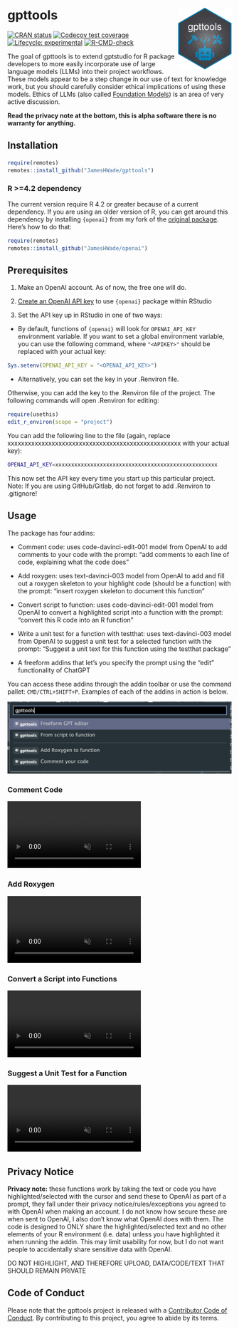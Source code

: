 
<!-- README.md is generated from README.Rmd. Please edit that file -->

# gpttools <a href="https://jameshwade.github.io/gpttools/"><img src="man/figures/logo.png" align="right" height="139"/></a>

<!-- badges: start -->

[![CRAN
status](https://www.r-pkg.org/badges/version/gpttools)](https://CRAN.R-project.org/package=gpttools)
[![Codecov test
coverage](https://codecov.io/gh/JamesHWade/gpttools/branch/main/graph/badge.svg)](https://app.codecov.io/gh/JamesHWade/gpttools?branch=main)
[![Lifecycle:
experimental](https://img.shields.io/badge/lifecycle-experimental-orange.svg)](https://lifecycle.r-lib.org/articles/stages.html#experimental)
[![R-CMD-check](https://github.com/JamesHWade/gpttools/actions/workflows/R-CMD-check.yaml/badge.svg)](https://github.com/JamesHWade/gpttools/actions/workflows/R-CMD-check.yaml)

<!-- badges: end -->

The goal of gpttools is to extend gptstudio for R package developers to
more easily incorporate use of large language models (LLMs) into their
project workflows. These models appear to be a step change in our use of
text for knowledge work, but you should carefully consider ethical
implications of using these models. Ethics of LLMs (also called
[Foundation Models](https://arxiv.org/abs/2108.07258)) is an area of
very active discussion.

**Read the privacy note at the bottom, this is alpha software there is
no warranty for anything.**

## Installation

``` r
require(remotes)
remotes::install_github("JamesHWade/gpttools")
```

### R \>=4.2 dependency

The current version require R 4.2 or greater because of a current
dependency. If you are using an older version of R, you can get around
this dependency by installing `{openai}` from my fork of the [original
package](https://github.com/irudnyts/openai). Here’s how to do that:

``` r
require(remotes)
remotes::install_github("JamesHWade/openai")
```

## Prerequisites

1.  Make an OpenAI account. As of now, the free one will do.

2.  [Create an OpenAI API key](https://beta.openai.com/account/api-keys)
    to use `{openai}` package within RStudio

3.  Set the API key up in RStudio in one of two ways:

- By default, functions of `{openai}` will look for `OPENAI_API_KEY`
  environment variable. If you want to set a global environment
  variable, you can use the following command, where `"<APIKEY>"` should
  be replaced with your actual key:

``` r
Sys.setenv(OPENAI_API_KEY = "<OPENAI_API_KEY>")
```

- Alternatively, you can set the key in your .Renviron file.

Otherwise, you can add the key to the .Renviron file of the project. The
following commands will open .Renviron for editing:

``` r
require(usethis)
edit_r_environ(scope = "project")
```

You can add the following line to the file (again, replace
xxxxxxxxxxxxxxxxxxxxxxxxxxxxxxxxxxxxxxxxxxxxxxxxxxx with your actual
key):

``` bash
OPENAI_API_KEY=xxxxxxxxxxxxxxxxxxxxxxxxxxxxxxxxxxxxxxxxxxxxxxxxxxx
```

This now set the API key every time you start up this particular
project. Note: If you are using GitHub/Gitlab, do not forget to add
.Renviron to .gitignore!

## Usage

The package has four addins:

- Comment code: uses code-davinci-edit-001 model from OpenAI to add
  comments to your code with the prompt: “add comments to each line of
  code, explaining what the code does”

- Add roxygen: uses text-davinci-003 model from OpenAI to add and fill
  out a roxygen skeleton to your highlight code (should be a function)
  with the prompt: “insert roxygen skeleton to document this function”

- Convert script to function: uses code-davinci-edit-001 model from
  OpenAI to convert a highlighted script into a function with the
  prompt: “convert this R code into an R function”

- Write a unit test for a function with testthat: uses text-davinci-003
  model from OpenAI to suggest a unit test for a selected function with
  the prompt: “Suggest a unit text for this function using the testthat
  package”

- A freeform addins that let’s you specify the prompt using the “edit”
  functionality of ChatGPT

You can access these addins through the addin toolbar or use the command
pallet: `CMD/CTRL+SHIFT+P`. Examples of each of the addins in action is
below.

![](man/figures/image-1429395462.png)

### Comment Code

<video src="https://user-images.githubusercontent.com/6314313/209890944-3d6a00fa-2d8c-4df7-8a11-f5a5ec3a1391.mov" data-canonical-src="https://user-images.githubusercontent.com/6314313/209890944-3d6a00fa-2d8c-4df7-8a11-f5a5ec3a1391.mov" controls="controls" muted="muted" class="d-block rounded-bottom-2 width-fit" style="max-height:640px;">
</video>

### Add Roxygen

<video src="https://user-images.githubusercontent.com/6314313/209890939-ebd7afea-7d68-40b4-b482-b3fe51485ab1.mov" data-canonical-src="https://user-images.githubusercontent.com/6314313/209890939-ebd7afea-7d68-40b4-b482-b3fe51485ab1.mov" controls="controls" muted="muted" class="d-block rounded-bottom-2 width-fit" style="max-height:640px;">
</video>

### Convert a Script into Functions

<video src="https://user-images.githubusercontent.com/6314313/209890949-4da2bdd7-bcac-4769-9b11-7759b4abb760.mov" data-canonical-src="https://user-images.githubusercontent.com/6314313/209890949-4da2bdd7-bcac-4769-9b11-7759b4abb760.mov" controls="controls" muted="muted" class="d-block rounded-bottom-2 width-fit" style="max-height:640px;">
</video>

### Suggest a Unit Test for a Function

<video src="https://user-images.githubusercontent.com/6314313/209890959-fca623d9-5e8e-463c-ac64-80f3db9875d9.mov" data-canonical-src="https://user-images.githubusercontent.com/6314313/209890959-fca623d9-5e8e-463c-ac64-80f3db9875d9.mov" controls="controls" muted="muted" class="d-block rounded-bottom-2 width-fit" style="max-height:640px;">
</video>

## Privacy Notice

**Privacy note:** these functions work by taking the text or code you
have highlighted/selected with the cursor and send these to OpenAI as
part of a prompt, they fall under their privacy notice/rules/exceptions
you agreed to with OpenAI when making an account. I do not know how
secure these are when sent to OpenAI, I also don’t know what OpenAI does
with them. The code is designed to ONLY share the highlighted/selected
text and no other elements of your R environment (i.e. data) unless you
have highlighted it when running the addin. This may limit usability for
now, but I do not want people to accidentally share sensitive data with
OpenAI.

DO NOT HIGHLIGHT, AND THEREFORE UPLOAD, DATA/CODE/TEXT THAT SHOULD
REMAIN PRIVATE

## Code of Conduct

Please note that the gpttools project is released with a [Contributor
Code of
Conduct](https://jameshwade.github.io/gpttools/CODE_OF_CONDUCT.html). By
contributing to this project, you agree to abide by its terms.

